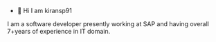 - 👋 Hi I am kiransp91

I am a software developer presently working at SAP and having overall 7+years of experience in IT domain.


<!---
kiransp91/kiransp91 is a ✨ special ✨ repository because its `README.md` (this file) appears on your GitHub profile.
You can click the Preview link to take a look at your changes.
--->
